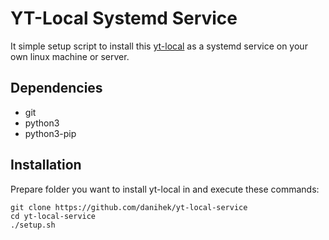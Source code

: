 # YT-Local Systemd Service

It simple setup script to install this [yt-local](https://github.com/danihek/yt-local) as a systemd service on your own linux machine or server.

## Dependencies
- git
- python3
- python3-pip

## Installation
Prepare folder you want to install yt-local in and execute these commands:
```
git clone https://github.com/danihek/yt-local-service
cd yt-local-service
./setup.sh
```
